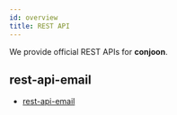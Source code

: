 ```yaml
---
id: overview
title: REST API
---
```


We provide official REST APIs for **conjoon**.

## rest-api-email

- [rest-api-email](./rest-api-email)
